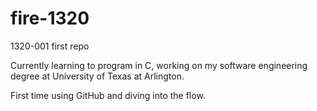 # fire-1320
1320-001
first repo

Currently learning to program in C, working on my software engineering degree at University of Texas at Arlington.

First time using GitHub and diving into the flow. 

